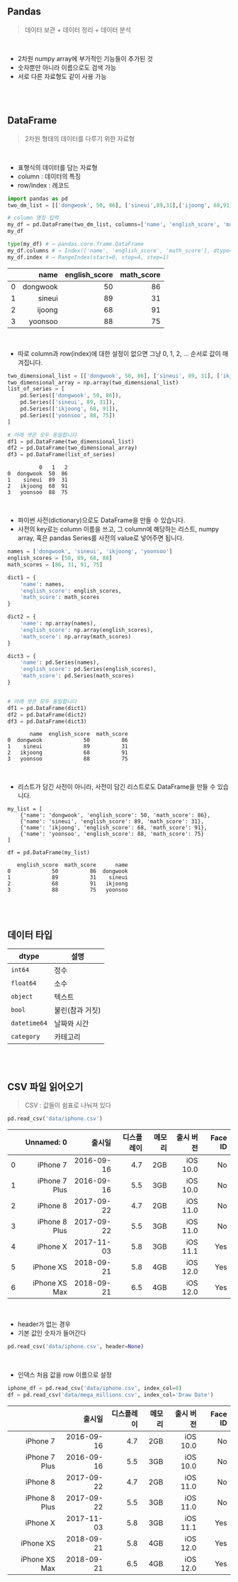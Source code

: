 <h2>Pandas</h2>

> 데이터 보관 + 데이터 정리 + 데이터 분석

<br/>

* 2차원 numpy array에 부가적인 기능들이 추가된 것
* 숫자뿐만 아니라 이름으로도 검색 가능
* 서로 다른 자료형도 같이 사용 가능

<br/><br/>

<h2>DataFrame</h2>

> 2차원 형태의 데이터를 다루기 위한 자료형

<br/>

* 표형식의 데이터를 담는 자료형
* column : 데이터의 특징
* row/index : 레코드

```python
import pandas as pd
two_dm_list = [['dongwook', 50, 86], ['sineui',89,31],['ijoong', 68,91], ['yoonsoo',88,75]]

# column 명칭 입력
my_df = pd.DataFrame(two_dm_list, columns=['name', 'english_score', 'math_score'])
my_df

type(my_df) # → pandas.core.frame.DataFrame
my_df.columns # → Index(['name', 'english_score', 'math_score'], dtype='object')
my_df.index # → RangeIndex(start=0, stop=4, step=1)
```

|      |     name | english_score | math_score |
| ---: | -------: | ------------: | ---------: |
|    0 | dongwook |            50 |         86 |
|    1 |   sineui |            89 |         31 |
|    2 |   ijoong |            68 |         91 |
|    3 |  yoonsoo |            88 |         75 |

<br/>

* 따로 column과 row(index)에 대한 설정이 없으면 그냥 0, 1, 2, ... 순서로 값이 매겨집니다.

```python
two_dimensional_list = [['dongwook', 50, 86], ['sineui', 89, 31], ['ikjoong', 68, 91], ['yoonsoo', 88, 75]]
two_dimensional_array = np.array(two_dimensional_list)
list_of_series = [
    pd.Series(['dongwook', 50, 86]), 
    pd.Series(['sineui', 89, 31]), 
    pd.Series(['ikjoong', 68, 91]), 
    pd.Series(['yoonsoo', 88, 75])
]

# 아래 셋은 모두 동일합니다
df1 = pd.DataFrame(two_dimensional_list)
df2 = pd.DataFrame(two_dimensional_array)
df3 = pd.DataFrame(list_of_series)
```

```
          0   1   2
0  dongwook  50  86
1    sineui  89  31
2   ikjoong  68  91
3   yoonsoo  88  75
```

<br/>

* 파이썬 사전(dictionary)으로도 DataFrame을 만들 수 있습니다.
* 사전의 key로는 column 이름을 쓰고, 그 column에 해당하는 리스트, numpy array, 혹은 pandas Series를 사전의 value로 넣어주면 됩니다.

```python
names = ['dongwook', 'sineui', 'ikjoong', 'yoonsoo']
english_scores = [50, 89, 68, 88]
math_scores = [86, 31, 91, 75]

dict1 = {
    'name': names, 
    'english_score': english_scores, 
    'math_score': math_scores
}

dict2 = {
    'name': np.array(names), 
    'english_score': np.array(english_scores), 
    'math_score': np.array(math_scores)
}

dict3 = {
    'name': pd.Series(names), 
    'english_score': pd.Series(english_scores), 
    'math_score': pd.Series(math_scores)
}


# 아래 셋은 모두 동일합니다
df1 = pd.DataFrame(dict1)
df2 = pd.DataFrame(dict2)
df3 = pd.DataFrame(dict3)
```

```
       name  english_score  math_score
0  dongwook             50          86
1    sineui             89          31
2   ikjoong             68          91
3   yoonsoo             88          75
```

<br/>

* 리스트가 담긴 사전이 아니라, 사전이 담긴 리스트로도 DataFrame을 만들 수 있습니다.

```pyt
my_list = [
    {'name': 'dongwook', 'english_score': 50, 'math_score': 86},
    {'name': 'sineui', 'english_score': 89, 'math_score': 31},
    {'name': 'ikjoong', 'english_score': 68, 'math_score': 91},
    {'name': 'yoonsoo', 'english_score': 88, 'math_score': 75}
]

df = pd.DataFrame(my_list)
```

```
   english_score  math_score      name
0             50          86  dongwook
1             89          31    sineui
2             68          91   ikjoong
3             88          75   yoonsoo
```

<br/><br/>

<h2>데이터 타입</h2>

| dtype        | 설명            |
| ------------ | --------------- |
| `int64`      | 정수            |
| `float64`    | 소수            |
| `object`     | 텍스트          |
| `bool`       | 불린(참과 거짓) |
| `datetime64` | 날짜와 시간     |
| `category`   | 카테고리        |

<br/><br/>

<h2>CSV 파일 읽어오기</h2>

> CSV : 값들이 쉼표로 나눠져 있다

```python
pd.read_csv('data/iphone.csv')
```

|      |    Unnamed: 0 |     출시일 | 디스플레이 | 메모리 | 출시 버전 | Face ID |
| ---: | ------------: | ---------: | ---------: | -----: | --------: | ------: |
|    0 |      iPhone 7 | 2016-09-16 |        4.7 |    2GB |  iOS 10.0 |      No |
|    1 | iPhone 7 Plus | 2016-09-16 |        5.5 |    3GB |  iOS 10.0 |      No |
|    2 |      iPhone 8 | 2017-09-22 |        4.7 |    2GB |  iOS 11.0 |      No |
|    3 | iPhone 8 Plus | 2017-09-22 |        5.5 |    3GB |  iOS 11.0 |      No |
|    4 |      iPhone X | 2017-11-03 |        5.8 |    3GB |  iOS 11.1 |     Yes |
|    5 |     iPhone XS | 2018-09-21 |        5.8 |    4GB |  iOS 12.0 |     Yes |
|    6 | iPhone XS Max | 2018-09-21 |        6.5 |    4GB |  iOS 12.0 |     Yes |

 <br/>

* header가 없는 경우
* 기본 값인 숫자가 들어간다

```py
pd.read_csv('data/iphone.csv', header=None)
```

<br/>

* 인덱스 처음 값을 row 이름으로 설정

```py
iphone_df = pd.read_csv('data/iphone.csv', index_col=0)
df = pd.read_csv('data/mega_millions.csv', index_col='Draw Date')
```

|               |     출시일 | 디스플레이 | 메모리 | 출시 버전 | Face ID |
| ------------: | ---------: | ---------: | -----: | --------: | ------: |
|      iPhone 7 | 2016-09-16 |        4.7 |    2GB |  iOS 10.0 |      No |
| iPhone 7 Plus | 2016-09-16 |        5.5 |    3GB |  iOS 10.0 |      No |
|      iPhone 8 | 2017-09-22 |        4.7 |    2GB |  iOS 11.0 |      No |
| iPhone 8 Plus | 2017-09-22 |        5.5 |    3GB |  iOS 11.0 |      No |
|      iPhone X | 2017-11-03 |        5.8 |    3GB |  iOS 11.1 |     Yes |
|     iPhone XS | 2018-09-21 |        5.8 |    4GB |  iOS 12.0 |     Yes |
| iPhone XS Max | 2018-09-21 |        6.5 |    4GB |  iOS 12.0 |     Yes |